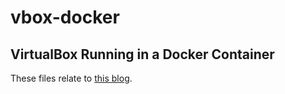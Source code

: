 # vbox-docker
## VirtualBox Running in a Docker Container

These files relate to [this blog](https://www.cbtechninc.com/headless-virtualbox-in-a-docker-container).
